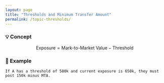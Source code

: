 ```yaml
---
layout: page
title: "Thresholds and Minimum Transfer Amount"
permalink: /topic-thresholds/
---
```


### 💡 Concept

$$ \text{Exposure} = \text{Mark-to-Market Value} - \text{Threshold} $$

### 📘 Example

```text
If A has a threshold of 500k and current exposure is 650k, they must post 150k minus MTA.
